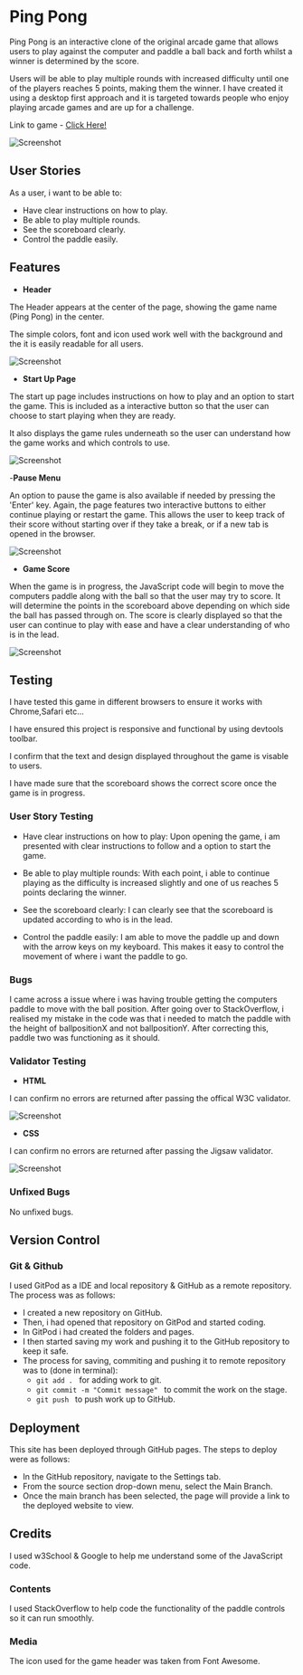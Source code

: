 # Ping Pong

Ping Pong is an interactive clone of the original arcade game that allows users to play against the computer and paddle a ball back and forth whilst a winner is determined by the score.

Users will be able to play multiple rounds with increased difficulty until one of the players reaches 5 points, making them the winner. I have created it using a desktop first approach and it is targeted towards people who enjoy playing arcade games and are up for a challenge.

Link to game - <a href="https://sarshaheen.github.io/Ping-Pong-Game/" target="blank" rel="noopener" aria-label="Visit Ping Pong game(Opens in a new tab)"> Click Here!</a>

![Screenshot](assets/images/mockup.png)

## User Stories

As a user, i want to be able to:

- Have clear instructions on how to play.
- Be able to play multiple rounds.
- See the scoreboard clearly.
- Control the paddle easily.

## Features

- __Header__

The Header appears at the center of the page, showing the game name (Ping Pong) in the center.

The simple colors, font and icon used work well with the background and the it is easily readable for all users.

![Screenshot](assets/images/header.png)

- __Start Up Page__

The start up page includes instructions on how to play and an option to start the game. This is included as a interactive button so that the user can choose to start playing when they are ready.

It also displays the game rules underneath so the user can understand how the game works and which controls to use.

![Screenshot](assets/images/start-up-page.png)

-__Pause Menu__

An option to pause the game is also available if needed by pressing the 'Enter' key. Again, the page features two interactive buttons to either continue playing or restart the game. This allows the user to keep track of their score without starting over if they take a break, or if a new tab is opened in the browser.

![Screenshot](assets/images/pause-menu.png)

- __Game Score__

When the game is in progress, the JavaScript code will begin to move the computers paddle along with the ball so that the user may try to score. It will determine the points in the scoreboard above depending on which side the ball has passed through on. The score is clearly displayed so that the user can continue to play with ease and have a clear understanding of who is in the lead. 

![Screenshot](assets/images/score.png)

## Testing

I have tested this game in different browsers to ensure it works with Chrome,Safari etc...

I have ensured this project is responsive and functional by using devtools toolbar.

I confirm that the text and design displayed throughout the game is visable to users. 

I have made sure that the scoreboard shows the correct score once the game is in progress.

### User Story Testing 

- Have clear instructions on how to play: Upon opening the game, i am presented with clear instructions to follow and a option to start the game.

- Be able to play multiple rounds: With each point, i able to continue playing as the difficulty is increased slightly and one of us reaches 5 points declaring the winner.

- See the scoreboard clearly: I can clearly see that the scoreboard is updated according to who is in the lead.

- Control the paddle easily: I am able to move the paddle up and down with the arrow keys on my keyboard. This makes it easy to control the movement of where i want the paddle to go.

### Bugs

I came across a issue where i was having trouble getting the computers paddle to move with the ball position. After going over to StackOverflow, i realised my mistake in the code was that i needed to match the paddle with the height of ballpositionX and not ballpositionY. After correcting this, paddle two was functioning as it should.

### Validator Testing

- __HTML__

I can confirm no errors are returned after passing the offical W3C validator.

![Screenshot](assets/images/html-validator.png)

- __CSS__

I can confirm no errors are returned after passing the Jigsaw validator.

![Screenshot](assets/images/css-validator.png)


### Unfixed Bugs

No unfixed bugs.

## Version Control

### Git & Github

I used GitPod as a IDE and local repository & GitHub as a remote repository. The process was as follows:
- I created a new repository on GitHub.
- Then, i had opened that repository on GitPod and started coding.
- In GitPod i had created the folders and pages.
- I then started saving my work and pushing it to the GitHub repository to keep it safe.
- The process for saving, commiting and pushing it to remote repository was to (done in terminal): 
  - `git add . ` for adding work to git.
  - `git commit -m "Commit message" ` to commit the work on the stage.
  - `git push ` to push work up to GitHub.

## Deployment

This site has been deployed through GitHub pages. The steps to deploy were as follows:

- In the GitHub repository, navigate to the Settings tab.
- From the source section drop-down menu, select the Main Branch.
- Once the main branch has been selected, the page will provide a link to the deployed website to view.

## Credits

I used w3School & Google to help me understand some of the JavaScript code.

### Contents

I used StackOverflow to help code the functionality of the paddle controls so it can run smoothly.

### Media

The icon used for the game header was taken from Font Awesome.
